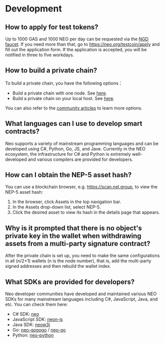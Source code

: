 # Development

## How to apply for test tokens?

Up to 1000 GAS and 1000 NEO per day can be requested via the [NGD faucet](https://neowish.ngd.network/). If you need more than that, go to https://neo.org/testcoin/apply and fill out the application form. If the application is accepted, you will be notified in three to five workdays.

## How to build a private chain?

To build a private chain, you have the following options：

- Build a private chain with one node. See [here](../../docs/en-us/network/private-chain/solo.md).
- Build a private chain on your local host. See [here](../../docs/en-us/network/private-chain/private-chain2.md).

You can also refer to the [community articles](../../articles/en-us/index.md) to learn more options.

## What languages can I use to develop smart contracts?

Neo supports a variety of mainstream programming languages and can be developed using C#, Python, Go, JS, and Jave. Currently in the NEO ecosystem, the infrastructure for C# and Python is extremely well-developed and various compilers are provided for developers.

## How can I obtain the NEP-5 asset hash?

You can use a blockchain browser, e.g.  https://scan.nel.group, to view the NEP-5 asset hash:

  1. In the browser, click Assets in the top navigation bar. 
  2. In the Assets drop-down list, select NEP-5.
  3. Click the desired asset to view its hash in the details page that appears.


## Why is it prompted that there is no object's private key in the wallet when withdrawing assets from a multi-party signature contract?

After the private chain is set up, you need to make the same configurations in all (n/2+1) wallets (n is the node number), that is, add the multi-party signed addresses and then rebuild the wallet index. 

## What SDKs are provided for developers?

Neo developer communities have developed and maintained various NEO SDKs for many mainstream languages including C#, JavaScript, Java, and etc. You can check them here:

- C# SDK: [neo](https://github.com/neo-project/neo)
- JavaScript SDK: [neon-js](http://cityofzion.io/neon-js/)
- Java SDK: [neow3j](https://github.com/neow3j)
- Go: [neo-gogogo](https://github.com/neo-ngd/neo-gogogo) / [neo-go](https://github.com/nspcc-dev/neo-go)
- Python: [neo-python](https://github.com/CityOfZion/neo-python) 

